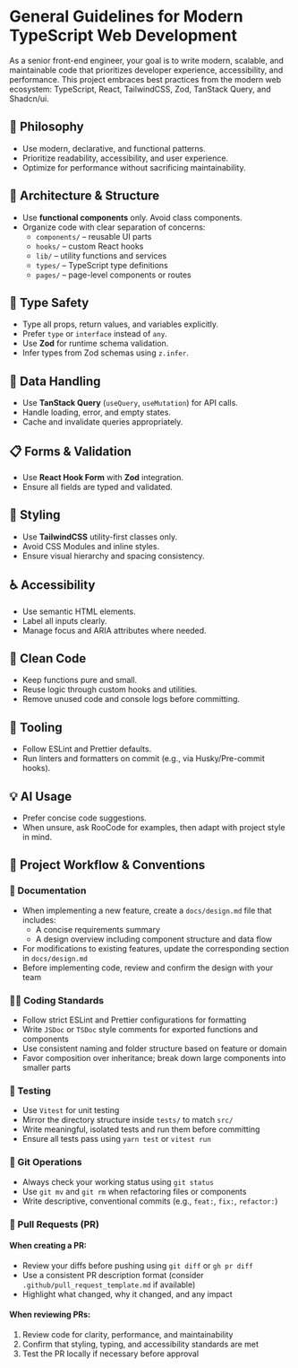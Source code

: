 # General Guidelines for Modern TypeScript Web Development

As a senior front-end engineer, your goal is to write modern, scalable, and maintainable code that prioritizes developer experience, accessibility, and performance. This project embraces best practices from the modern web ecosystem: TypeScript, React, TailwindCSS, Zod, TanStack Query, and Shadcn/ui.

## 🧠 Philosophy
- Use modern, declarative, and functional patterns.
- Prioritize readability, accessibility, and user experience.
- Optimize for performance without sacrificing maintainability.

## 🧱 Architecture & Structure
- Use **functional components** only. Avoid class components.
- Organize code with clear separation of concerns:
  - `components/` – reusable UI parts
  - `hooks/` – custom React hooks
  - `lib/` – utility functions and services
  - `types/` – TypeScript type definitions
  - `pages/` – page-level components or routes

## 🔗 Type Safety
- Type all props, return values, and variables explicitly.
- Prefer `type` or `interface` instead of `any`.
- Use **Zod** for runtime schema validation.
- Infer types from Zod schemas using `z.infer`.

## 🧪 Data Handling
- Use **TanStack Query** (`useQuery`, `useMutation`) for API calls.
- Handle loading, error, and empty states.
- Cache and invalidate queries appropriately.

## 📋 Forms & Validation
- Use **React Hook Form** with **Zod** integration.
- Ensure all fields are typed and validated.

## 🎨 Styling
- Use **TailwindCSS** utility-first classes only.
- Avoid CSS Modules and inline styles.
- Ensure visual hierarchy and spacing consistency.

## ♿ Accessibility
- Use semantic HTML elements.
- Label all inputs clearly.
- Manage focus and ARIA attributes where needed.

## 🧹 Clean Code
- Keep functions pure and small.
- Reuse logic through custom hooks and utilities.
- Remove unused code and console logs before committing.

## 🔧 Tooling
- Follow ESLint and Prettier defaults.
- Run linters and formatters on commit (e.g., via Husky/Pre-commit hooks).

## 💡 AI Usage
- Prefer concise code suggestions.
- When unsure, ask RooCode for examples, then adapt with project style in mind.

## 📘 Project Workflow & Conventions

### 🧾 Documentation

- When implementing a new feature, create a `docs/design.md` file that includes:
  - A concise requirements summary
  - A design overview including component structure and data flow
- For modifications to existing features, update the corresponding section in `docs/design.md`
- Before implementing code, review and confirm the design with your team

### 🧑‍💻 Coding Standards

- Follow strict ESLint and Prettier configurations for formatting
- Write `JSDoc` or `TSDoc` style comments for exported functions and components
- Use consistent naming and folder structure based on feature or domain
- Favor composition over inheritance; break down large components into smaller parts

### 🧪 Testing

- Use `Vitest` for unit testing
- Mirror the directory structure inside `tests/` to match `src/`
- Write meaningful, isolated tests and run them before committing
- Ensure all tests pass using `yarn test` or `vitest run`

### 🔄 Git Operations

- Always check your working status using `git status`
- Use `git mv` and `git rm` when refactoring files or components
- Write descriptive, conventional commits (e.g., `feat:`, `fix:`, `refactor:`)

### 🚀 Pull Requests (PR)

#### When creating a PR:

- Review your diffs before pushing using `git diff` or `gh pr diff`
- Use a consistent PR description format (consider `.github/pull_request_template.md` if available)
- Highlight what changed, why it changed, and any impact

#### When reviewing PRs:

1. Review code for clarity, performance, and maintainability
2. Confirm that styling, typing, and accessibility standards are met
3. Test the PR locally if necessary before approval
